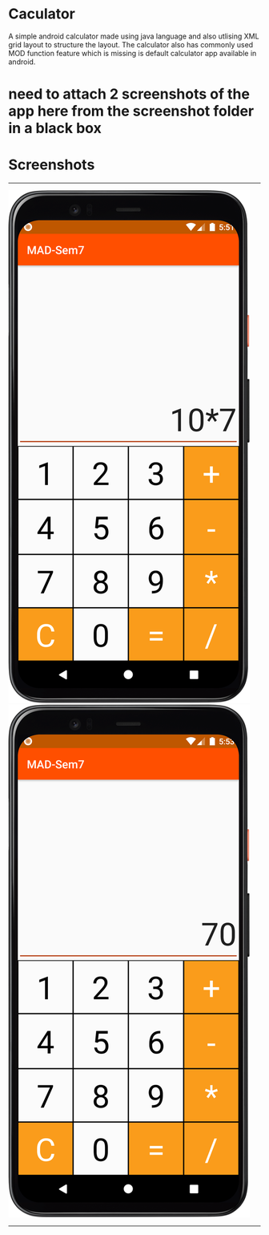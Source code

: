 # Caculator
 A simple android calculator made using java language and also utlising XML grid layout to structure the layout. The calculator also has commonly used MOD function feature which is missing is default calculator app available in android.

# need to attach 2 screenshots of the app here from the screenshot folder in a black box
# Screenshots
---
![Screenshot1](screenshots/ss1.png) ![Screenshot2](screenshots/ss2.png)

---